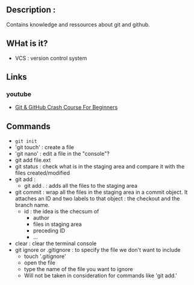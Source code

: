 
## Description : 
Contains knowledge and ressources about git and github.

## WHat is it?
  * VCS : version control system
## Links

### youtube 
  * [Git & GitHub Crash Course For Beginners](https://www.youtube.com/watch?v=SWYqp7iY_Tc)

## Commands
 * `git init`
 * 'git touch' : create a file
 * 'git nano' : edit a file in the "console"?
 * git add file.ext
 * git status : check what is in the staging area and compare it with the files created/modified
 * git add :
   * git add . : adds all the files to the staging area
 * git commit : wrap all the files in the staging area in a commit object. It attaches an ID and two labels to that object  : the checkout and the branch name.
   * id : the idea is the checsum of 
     * author
     * files in staging area
     * preceding ID
     * ...
 * clear : clear the terminal console
 * git ignore or .gitignore : to specify the file we don't want to include
   * touch '.gitignore'
   * open the file 
   * type the name of the file you want to ignore
   * Will not be taken in consideration for commands like 'git add.'
 
